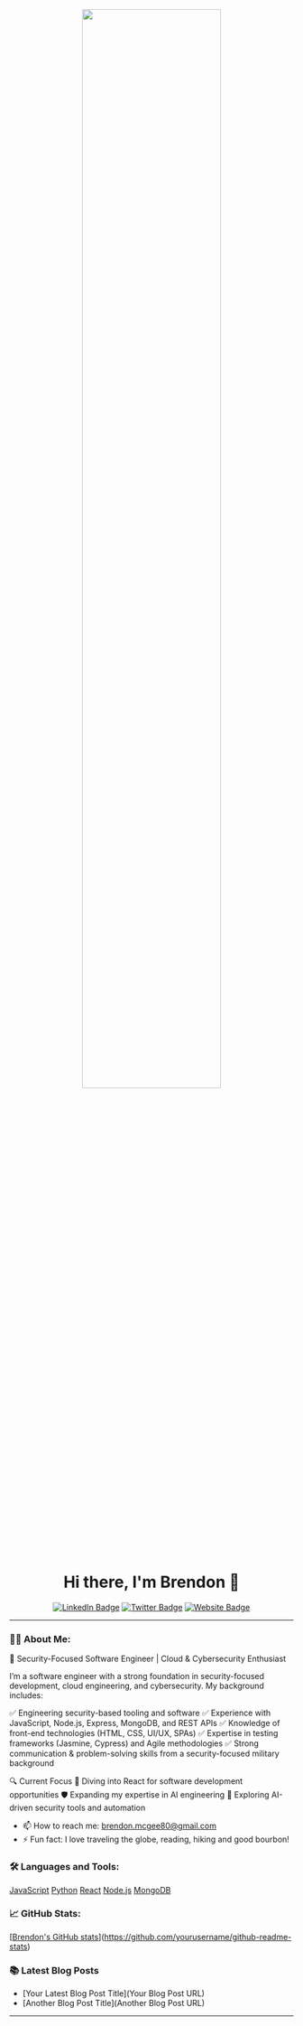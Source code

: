 <div align="center">
  <img src="https://media4.giphy.com/media/v1.Y2lkPTc5MGI3NjExeXp3bWE3dTQxNGYxcjRnenJldHZucHM4cXB6a3FqZ3k4Z21ieXpldyZlcD12MV9pbnRlcm5hbF9naWZfYnlfaWQmY3Q9Zw/YKFR0dauxYEzJA8J6U/giphy.gif" width="70%" height="auto" />
</div>

<h1 align="center">Hi there, I'm Brendon 👋</h1>

<p align="center">
  <a href="https://www.linkedin.com/in/brendon-mcgee/"><img src="https://img.shields.io/badge/LinkedIn-blue?style=flat-square&logo=linkedin" alt="LinkedIn Badge"/></a>
  <a href="https://twitter.com/yourusername"><img src="https://img.shields.io/badge/Twitter-purple?style=flat-square&logo=twitter" alt="Twitter Badge"/></a>
  <a href="https://yourwebsite.com"><img src="https://img.shields.io/badge/Website-green?style=flat-square" alt="Website Badge"/></a>
</p>

---

### 👨‍💻 About Me:
🔹 Security-Focused Software Engineer | Cloud & Cybersecurity Enthusiast

I’m a software engineer with a strong foundation in security-focused development, cloud engineering, and cybersecurity. My background includes:

✅ Engineering security-based tooling and software
✅ Experience with JavaScript, Node.js, Express, MongoDB, and REST APIs
✅ Knowledge of front-end technologies (HTML, CSS, UI/UX, SPAs)
✅ Expertise in testing frameworks (Jasmine, Cypress) and Agile methodologies
✅ Strong communication & problem-solving skills from a security-focused military background

🔍 Current Focus
🚀 Diving into React for software development opportunities
🛡️ Expanding my expertise in AI engineering 
🤖 Exploring AI-driven security tools and automation
- 📫 How to reach me: brendon.mcgee80@gmail.com
- ⚡ Fun fact: I love traveling the globe, reading, hiking and good bourbon!

### 🛠️ Languages and Tools:

[JavaScript](https://img.shields.io/badge/-JavaScript-black?style=flat-square&logo=javascript)
[Python](https://img.shields.io/badge/-Python-black?style=flat-square&logo=Python)
[React](https://img.shields.io/badge/-React-black?style=flat-square&logo=react)
[Node.js](https://img.shields.io/badge/-Node.js-black?style=flat-square&logo=node.js)
[MongoDB](https://img.shields.io/badge/-MongoDB-black?style=flat-square&logo=mongodb)
<!-- Add or remove languages and tools as per your skills -->

### 📈 GitHub Stats:

[[Brendon's GitHub stats](https://github-readme-stats.vercel.app/api?username=Brendon-mcgee80&show_icons=true&theme=radical)](https://github.com/yourusername/github-readme-stats)


### 📚 Latest Blog Posts

<!-- BLOG-POST-LIST:START -->
- [Your Latest Blog Post Title](Your Blog Post URL)
- [Another Blog Post Title](Another Blog Post URL)
<!-- BLOG-POST-LIST:END -->

---
